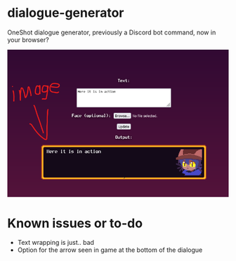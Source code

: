# dialogue-generator
OneShot dialogue generator, previously a Discord bot command, now in your browser?

![alt text](readme_image.png)

# Known issues or to-do
* Text wrapping is just.. bad
* Option for the arrow seen in game at the bottom of the dialogue
